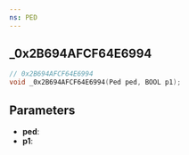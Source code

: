 ```yaml
---
ns: PED
---
```

## _0x2B694AFCF64E6994

```c
// 0x2B694AFCF64E6994
void _0x2B694AFCF64E6994(Ped ped, BOOL p1);
```


## Parameters
* **ped**: 
* **p1**: 

